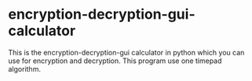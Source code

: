 # encryption-decryption-gui-calculator
This is the encryption-decryption-gui calculator in python which you can use for encryption and decryption. This program use one timepad algorithm.
